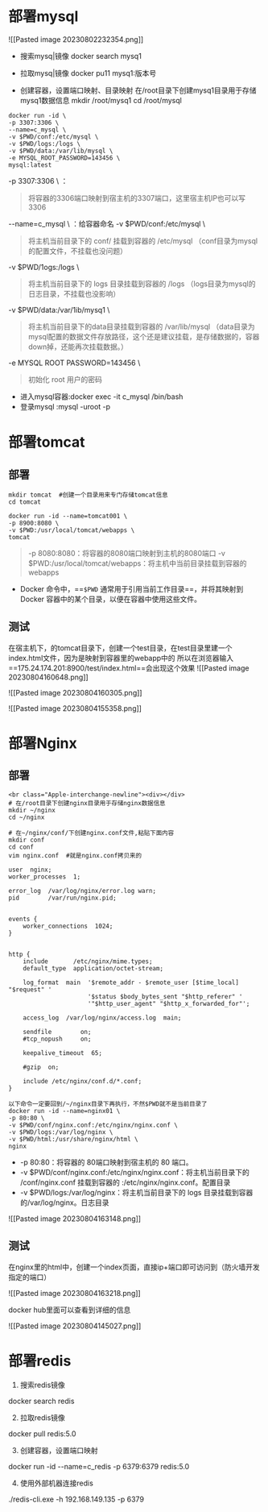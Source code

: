 # 部署mysql
![[Pasted image 20230802232354.png]]
* 搜索mysq|镜像
docker search mysq1

* 拉取mysq|镜像
docker pu11 mysq1:版本号

* 创建容器，设置端口映射、目录映射
在/root目录下创建mysq1目录用于存储mysq1数据信息
mkdir /root/mysq1
cd /root/mysql

```shell
docker run -id \
-p 3307:3306 \
--name=c_mysql \
-v $PWD/conf:/etc/mysql \
-v $PWD/logs:/logs \
-v $PWD/data:/var/lib/mysql \
-e MYSQL_ROOT_PASSWORD=143456 \
mysql:latest
```

-p 3307:3306 \   ：

> 将容器的3306端口映射到宿主机的3307端口，这里宿主机IP也可以写3306


--name=c_mysql \    ：给容器命名
-v $PWD/conf:/etc/mysql \ 

>将主机当前目录下的 conf/ 挂载到容器的 /etc/mysql （conf目录为mysql的配置文件，不挂载也没问题）

-v $PWD/1ogs:/logs  \

>将主机当前目录下的 logs 目录挂载到容器的 /logs （logs目录为mysql的日志目录，不挂载也没影响）

-v $PWD/data:/var/1ib/mysq1 \

>将主机当前目录下的data目录挂载到容器的 /var/lib/mysql （data目录为mysql配置的数据文件存放路径，这个还是建议挂载，是存储数据的，容器down掉，还能再次挂载数据。）

-e MYSQL ROOT PASSWORD=143456 \

>初始化 root 用户的密码


* 进入mysql容器:docker exec -it c_mysql /bin/bash
* 登录mysql :mysql -uroot -p
# 部署tomcat
## 部署
```shell
mkdir tomcat  #创建一个目录用来专门存储tomcat信息
cd tomcat

docker run -id --name=tomcat001 \
-p 8900:8080 \
-v $PWD:/usr/local/tomcat/webapps \
tomcat 
```

>-p 8080:8080：将容器的8080端口映射到主机的8080端口
 -v $PWD:/usr/local/tomcat/webapps：将主机中当前目录挂载到容器的webapps

* Docker 命令中，==`$PWD` 通常用于引用当前工作目录==，并将其映射到 Docker 容器中的某个目录，以便在容器中使用这些文件。
## 测试
在宿主机下，的tomcat目录下，创建一个test目录，在test目录里建一个index.html文件，因为是映射到容器里的webapp中的
所以在浏览器输入==175.24.174.201:8900/test/index.html==会出现这个效果
![[Pasted image 20230804160648.png]]

![[Pasted image 20230804160305.png]]

![[Pasted image 20230804155358.png]]
# 部署Nginx
## 部署
```shell
<br class="Apple-interchange-newline"><div></div>
# 在/root目录下创建nginx目录用于存储nginx数据信息
mkdir ~/nginx
cd ~/nginx

# 在~/nginx/conf/下创建nginx.conf文件,粘贴下面内容
mkdir conf
cd conf
vim nginx.conf  #就是nginx.conf拷贝来的
```

```shell
user  nginx;
worker_processes  1;

error_log  /var/log/nginx/error.log warn;
pid        /var/run/nginx.pid;


events {
    worker_connections  1024;
}


http {
    include       /etc/nginx/mime.types;
    default_type  application/octet-stream;

    log_format  main  '$remote_addr - $remote_user [$time_local] "$request" '
                      '$status $body_bytes_sent "$http_referer" '
                      '"$http_user_agent" "$http_x_forwarded_for"';

    access_log  /var/log/nginx/access.log  main;

    sendfile        on;
    #tcp_nopush     on;

    keepalive_timeout  65;

    #gzip  on;

    include /etc/nginx/conf.d/*.conf;
}

```

```shell
以下命令一定要回到/~/nginx目录下再执行，不然$PWD就不是当前目录了
docker run -id --name=nginx01 \
-p 80:80 \
-v $PWD/conf/nginx.conf:/etc/nginx/nginx.conf \
-v $PWD/logs:/var/log/nginx \
-v $PWD/html:/usr/share/nginx/html \
nginx
```

- -p 80:80：将容器的 80端口映射到宿主机的 80 端口。
- -v $PWD/conf/nginx.conf:/etc/nginx/nginx.conf：将主机当前目录下的 /conf/nginx.conf 挂载到容器的 :/etc/nginx/nginx.conf。配置目录
- -v $PWD/logs:/var/log/nginx：将主机当前目录下的 logs 目录挂载到容器的/var/log/nginx。日志目录

![[Pasted image 20230804163148.png]]
## 测试
在nginx里的html中，创建一个index页面，直接ip+端口即可访问到（防火墙开发指定的端口）

![[Pasted image 20230804163218.png]]

docker hub里面可以查看到详细的信息

![[Pasted image 20230804145027.png]]


# 部署redis
1. 搜索redis镜像

docker search redis

2. 拉取redis镜像
   
docker pull redis:5.0

3. 创建容器，设置端口映射
    
docker run -id --name=c_redis -p 6379:6379 redis:5.0

4. 使用外部机器连接redis

./redis-cli.exe -h 192.168.149.135 -p 6379
